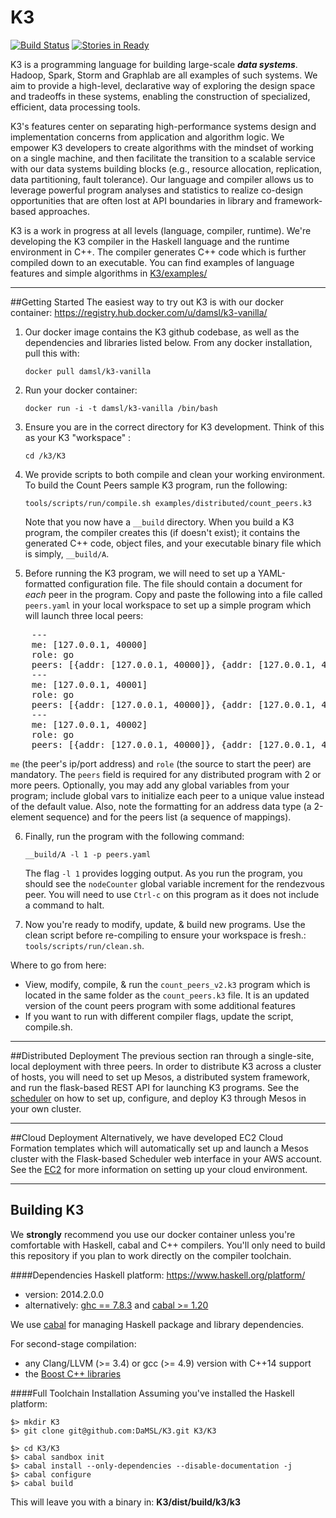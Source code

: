 K3
==========

[![Build Status](https://api.shippable.com/projects/5451c2f844927f89db3e42eb/badge?branchName=master)](https://app.shippable.com/projects/5451c2f844927f89db3e42eb/builds/latest)
[![Stories in Ready](https://badge.waffle.io/damsl/k3-core.png?label=ready&title=Ready)](https://waffle.io/damsl/k3-core)

K3 is a programming language for building large-scale **_data systems_**. Hadoop, Spark, Storm and Graphlab are all examples of such systems. We aim to provide a high-level, declarative way of exploring the design space and tradeoffs in these systems, enabling the construction of specialized, efficient, data processing tools.

K3's features center on separating high-performance systems design and implementation concerns from application and algorithm logic. We empower K3 developers to create algorithms with the mindset of working on a single machine, and then facilitate the transition to a scalable service with our data systems building blocks (e.g., resource allocation, replication, data partitioning, fault tolerance). Our language and compiler allows us to leverage powerful program analyses and statistics to realize co-design opportunities that are often lost at API boundaries in library and framework-based approaches.

K3 is a work in progress at all levels (language, compiler, runtime). We're developing the K3 compiler in the Haskell language and the runtime environment in C++. The compiler generates C++ code which is further compiled down to an executable. You can find examples of language features and simple algorithms in [K3/examples/](examples/)

---
##Getting Started
The easiest way to try out K3 is with our docker container:
https://registry.hub.docker.com/u/damsl/k3-vanilla/

1. Our docker image contains the K3 github codebase, as well as the dependencies and libraries listed below. From any docker installation, pull this with:

    `docker pull damsl/k3-vanilla`

2. Run your docker container:

    `docker run -i -t damsl/k3-vanilla /bin/bash`

3. Ensure you are in the correct directory for K3 development. Think of this as your K3 "workspace" :

    `cd /k3/K3`

4.  We provide scripts to both compile and clean your working environment. To build the Count Peers sample K3 program, run the following:

    `tools/scripts/run/compile.sh examples/distributed/count_peers.k3`

    Note that you now have a `__build` directory. When you build a K3 program, the compiler creates this (if doesn't exist); it contains the generated C++ code, object files, and your executable binary file which is simply,  `__build/A`.

5. Before running the K3 program, we will need to set up a YAML-formatted configuration file. The file should contain a document for <i>each</i> peer in the program. Copy and paste the following into a file called `peers.yaml` in your local workspace to set up a simple program which will launch three local peers:

<pre>
    ---
    me: [127.0.0.1, 40000]
    role: go
    peers: [{addr: [127.0.0.1, 40000]}, {addr: [127.0.0.1, 40001]}, {addr: [127.0.0.1, 40002]}]
    ---
    me: [127.0.0.1, 40001]
    role: go
    peers: [{addr: [127.0.0.1, 40000]}, {addr: [127.0.0.1, 40001]}, {addr: [127.0.0.1, 40002]}]
    ---
    me: [127.0.0.1, 40002]
    role: go
    peers: [{addr: [127.0.0.1, 40000]}, {addr: [127.0.0.1, 40001]}, {addr: [127.0.0.1, 40002]}]</pre>
 
`me` (the peer's ip/port address) and `role` (the source to start the peer) are mandatory. The `peers` field is required for any distributed program with 2 or more peers. Optionally, you may add any global variables from your program; include global vars to initialize each peer to a unique value instead of the default value. Also, note the formatting for an address data type (a 2-element sequence) and for the peers list (a sequence of mappings).

6. Finally, run the program with the following command:

    `__build/A -l 1 -p peers.yaml`

    The flag `-l 1` provides logging output. As  you run the program, you should see the `nodeCounter` global variable increment for the rendezvous peer. You will need to use `Ctrl-c` on this program as it does not include a command to halt.

7. Now you're ready to modify, update, & build new programs. Use the clean script before re-compiling to ensure your workspace is fresh.: `tools/scripts/run/clean.sh`.  

Where to go from here:
- View, modify, compile, & run the `count_peers_v2.k3` program which is located in the same folder as the `count_peers.k3` file. It is an updated version of the count peers program with some additional features
- If you want to run with different compiler flags, update the script, compile.sh.



---
##Distributed Deployment
The previous section ran through a single-site, local deployment with three peers. In order to distribute K3 across a cluster of hosts, you will need to set up Mesos, a distributed system framework, and run the flask-based REST API for launching K3 programs. See the [scheduler](https://github.com/DaMSL/K3/tree/development/tools/scheduler/scheduler) on how to set up, configure, and deploy K3 through Mesos in your own cluster.

---
##Cloud Deployment
Alternatively, we have developed EC2 Cloud Formation templates which will automatically set up and launch a Mesos cluster with the Flask-based Scheduler web interface in your AWS account. See the [EC2](https://github.com/DaMSL/K3/tree/development/tools/scheduler/ec2) for more information on setting up your cloud environment.

---
## Building K3
We **strongly** recommend you use our docker container unless you're comfortable with Haskell, cabal and C++ compilers. You'll only need to build this repository if you plan to work directly on the compiler toolchain.

####Dependencies
Haskell platform: https://www.haskell.org/platform/
- version: 2014.2.0.0
- alternatively: [ghc == 7.8.3](http://www.haskell.org/ghc/download_ghc_7_8_3) and [cabal >= 1.20](http://www.haskell.org/ghc/download_ghc_7_8_3)

We use [cabal](http://www.haskell.org/cabal/) for managing Haskell package and library dependencies.

For second-stage compilation:
- any Clang/LLVM (>= 3.4) or gcc (>= 4.9) version with C++14 support
- the [Boost C++ libraries](http://www.boost.org/)


####Full Toolchain Installation
Assuming you've installed the Haskell platform:

    $> mkdir K3
    $> git clone git@github.com:DaMSL/K3.git K3/K3

    $> cd K3/K3
    $> cabal sandbox init
    $> cabal install --only-dependencies --disable-documentation -j
    $> cabal configure
    $> cabal build

This will leave you with a binary in: **K3/dist/build/k3/k3**
